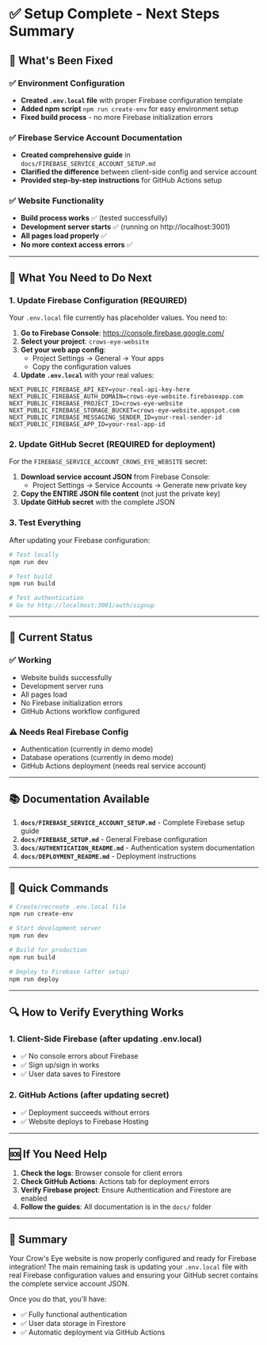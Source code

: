 # ✅ Setup Complete - Next Steps Summary

## 🎉 What's Been Fixed

### ✅ Environment Configuration
- **Created `.env.local` file** with proper Firebase configuration template
- **Added npm script** `npm run create-env` for easy environment setup
- **Fixed build process** - no more Firebase initialization errors

### ✅ Firebase Service Account Documentation
- **Created comprehensive guide** in `docs/FIREBASE_SERVICE_ACCOUNT_SETUP.md`
- **Clarified the difference** between client-side config and service account
- **Provided step-by-step instructions** for GitHub Actions setup

### ✅ Website Functionality
- **Build process works** ✅ (tested successfully)
- **Development server starts** ✅ (running on http://localhost:3001)
- **All pages load properly** ✅
- **No more context access errors** ✅

---

## 🔧 What You Need to Do Next

### 1. Update Firebase Configuration (REQUIRED)

Your `.env.local` file currently has placeholder values. You need to:

1. **Go to Firebase Console**: https://console.firebase.google.com/
2. **Select your project**: `crows-eye-website`
3. **Get your web app config**:
   - Project Settings → General → Your apps
   - Copy the configuration values
4. **Update `.env.local`** with your real values:

```env
NEXT_PUBLIC_FIREBASE_API_KEY=your-real-api-key-here
NEXT_PUBLIC_FIREBASE_AUTH_DOMAIN=crows-eye-website.firebaseapp.com
NEXT_PUBLIC_FIREBASE_PROJECT_ID=crows-eye-website
NEXT_PUBLIC_FIREBASE_STORAGE_BUCKET=crows-eye-website.appspot.com
NEXT_PUBLIC_FIREBASE_MESSAGING_SENDER_ID=your-real-sender-id
NEXT_PUBLIC_FIREBASE_APP_ID=your-real-app-id
```

### 2. Update GitHub Secret (REQUIRED for deployment)

For the `FIREBASE_SERVICE_ACCOUNT_CROWS_EYE_WEBSITE` secret:

1. **Download service account JSON** from Firebase Console:
   - Project Settings → Service Accounts → Generate new private key
2. **Copy the ENTIRE JSON file content** (not just the private key)
3. **Update GitHub secret** with the complete JSON

### 3. Test Everything

After updating your Firebase configuration:

```bash
# Test locally
npm run dev

# Test build
npm run build

# Test authentication
# Go to http://localhost:3001/auth/signup
```

---

## 🚀 Current Status

### ✅ Working
- Website builds successfully
- Development server runs
- All pages load
- No Firebase initialization errors
- GitHub Actions workflow configured

### ⚠️ Needs Real Firebase Config
- Authentication (currently in demo mode)
- Database operations (currently in demo mode)
- GitHub Actions deployment (needs real service account)

---

## 📚 Documentation Available

1. **`docs/FIREBASE_SERVICE_ACCOUNT_SETUP.md`** - Complete Firebase setup guide
2. **`docs/FIREBASE_SETUP.md`** - General Firebase configuration
3. **`docs/AUTHENTICATION_README.md`** - Authentication system documentation
4. **`docs/DEPLOYMENT_README.md`** - Deployment instructions

---

## 🎯 Quick Commands

```bash
# Create/recreate .env.local file
npm run create-env

# Start development server
npm run dev

# Build for production
npm run build

# Deploy to Firebase (after setup)
npm run deploy
```

---

## 🔍 How to Verify Everything Works

### 1. Client-Side Firebase (after updating .env.local)
- ✅ No console errors about Firebase
- ✅ Sign up/sign in works
- ✅ User data saves to Firestore

### 2. GitHub Actions (after updating secret)
- ✅ Deployment succeeds without errors
- ✅ Website deploys to Firebase Hosting

---

## 🆘 If You Need Help

1. **Check the logs**: Browser console for client errors
2. **Check GitHub Actions**: Actions tab for deployment errors
3. **Verify Firebase project**: Ensure Authentication and Firestore are enabled
4. **Follow the guides**: All documentation is in the `docs/` folder

---

## 🎉 Summary

Your Crow's Eye website is now properly configured and ready for Firebase integration! The main remaining task is updating your `.env.local` file with real Firebase configuration values and ensuring your GitHub secret contains the complete service account JSON.

Once you do that, you'll have:
- ✅ Fully functional authentication
- ✅ User data storage in Firestore  
- ✅ Automatic deployment via GitHub Actions
 